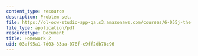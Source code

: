 ```yaml
---
content_type: resource
description: Problem set.
file: https://ol-ocw-studio-app-qa.s3.amazonaws.com/courses/6-055j-the-art-of-approximation-in-science-and-engineering-spring-2008/03af95a17d0383aa078fc9ff2db78c96_hw02.pdf
file_type: application/pdf
resourcetype: Document
title: Homework 2
uid: 03af95a1-7d03-83aa-078f-c9ff2db78c96
---
```

